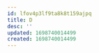 ```yaml
---
id: lfov4p3lf9ta8k8t159ajpq
title: D
desc: ''
updated: 1698740014499
created: 1698740014499
---
```

